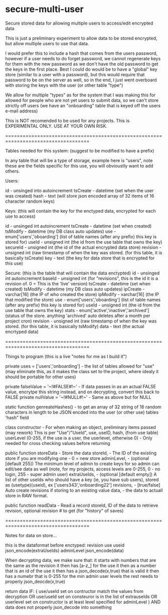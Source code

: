 # secure-multi-user
Secure stored data for allowing multiple users to access/edit encrypted data

This is just a preliminary experiment to allow data to be stored encrypted, but allow multiple users to use that data. 

I would prefer this to include a hash that comes from the users password, however if a user needs to do forget password, we cannot regenerate keys for them with the new password as we don't have the old password to get the keys in the first place. Best I could do would be to have a "global" key store (similar to a user with a password), but this would require that password to be on the server as well, so in the end, I just went overboard with storing the keys with the user (or other table "type")

We allow for multiple "types" as for the system that I was making this for allowed for people who are not yet users to submit data, so we can't store strictly off users (we have an "onboarding" table that is keyed off the users e-mail address)

This is NOT recomended to be used for any projects. This is EXPERIMENTAL ONLY. USE AT YOUR OWN RISK.

===================================================================================

Tables needed for this system: (suggest to be modified to have a prefix)

In any table that will be a type of storage, example here is "users", note these are the fields specific for this use, you will obvioustly want to add others.

Users: 

id - unsinged into autoincrement
tsCreate - datetime (set when the user was created)
hash - text (will store json encoded array of 32 items of 16 character random keys)

Keys: (this will contain the key for the enctyped data, encrypted for each use to access)

id - unsinged int autoincrement
tsCreate - datetime (set when created)
tsModify - datetime (my DB class auto updates)
use - enum['users','oboarding'] (list of table names (after any prefix) this key is stored for) 
useId - unsigned int (the id from the use table that owns the key)
secureId - unsigned int (the id of the actual encrypted data store)
revision - unsigned int (raw timestamp of when the key was stored. (for this table, it is basically tsCreate)
key - text (the key for data store that is encrypted for this use)

Secure: (this is the table that will contain the data enctypted)
id - unsinged int autoincrement
baseId - unsigned int (for "revisions", this is the id it is a revision of. 0 = This is the 'live' version)
tsCreate - datetime (set when created)
tsModify - datetime (my DB class auto updates)
ipCreate - varchar[16] (the IP of who created the store)
ipModify - varchar[16] (the IP that modified the store)
use - enum['users','oboarding'] (list of table names (after any prefix) this key is stored for) 
useId - unsigned int (the id from the use table that owns the key)
stats - enum['active','inactive','archived'] (status of the store. anything 'archived' auto deletes after a month per project cron)
revision - unsigned int (raw timestamp of when the key was stored. (for this table, it is basically tsModify)
data - text (the actual encrtyped data)

===================================================================================

Things to program (this is a live "notes for me as I build it")

private uses = ['users','onboarding'] - the list of tables allowed for "use" (may eliminate this, as it makes the class set to the project, where idealy it should be portable for other uses)

private falseValue = '~!#FALSE#!~' - If data passes in as an actual FALSE value, encrytpe this string instead, and on decrypting, convert this back to FALSE
private nullValue = '~!#NULL#!~' - Same as above but for NULL 

static function genreateHashes() - to get an array of 32 string of 16 random characters in length to be JSON encded into the user (or other use) tables 'hash" field

class constructor - For when making an object, preliminary items passed (may rework) This is per "Use"/"UseId", 
  use,
  useID,
  hash, (from use table)
  userLevel (0-255, if the use is a user, the userlevel, otherwise 0) - Only needed for cross checking values before returning

public function storeData - Store the data 
  storeId, - The ID of the existing store if you are modifying one - 0 = new store
  adminLevel, - (optional [default 255]) The minimum level of admin to create keys for so admin can edit/see data as well (note, for my projects, access levels are 0-255, 0 - no login, 255 - super admin user)
  extraUseIds, - (optional [default empty]) A list of other useIds who should have a key (ie, you have sub users), stored as (usetype)(useid), ex ['users343','onboarding22'] 
  revisions, - [true/false] Auto create revisions if storing to an existing value
  data, - the data to actuall store in RAW format.

public function readData - Read a record 
  storeId, ID of the data to retrieve
  revision, optional revision # to get (for "history" of saves)
   
===================================================================================

Notes for data on store...

this is the dataformat before enctyped:
  revision
  use
  useid
  json_encode(extraUseIds)
  adminLevel
  json_encode(data)

When decrypting data, we make sure that:
  it starts with numbers that are the same as the revision
  it then has [a-z_] for the use
  it then as a number that is an id of the use
  it then has a json_decode(x,true) that is valid
  it then has a numebr that is 0-255 for the min admin user levels
  the rest needs to properly json_deocde(x,true)

  return data IF:
    {
        use/useId set on contructor match the values from decryption
      OR
        use/useId set on consteuror is in the list of extrauseIds
      OR 
        userlevel set on constructor is at least level specified for adminLevel
    )
    AND
      data does not properly json_decode into something

  
